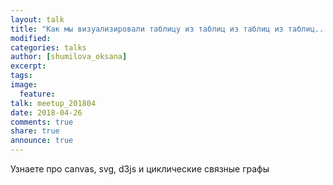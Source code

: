 ```yaml
---
layout: talk
title: "Как мы визуализировали таблицу из таблиц из таблиц из таблиц..."
modified:
categories: talks
author: [shumilova_oksana]
excerpt:
tags:
image:
  feature:
talk: meetup_201804
date: 2018-04-26
comments: true
share: true
announce: true
---
```


Узнаете про canvas, svg, d3js и циклические связные графы